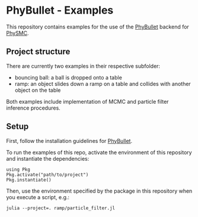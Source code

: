 # PhyBullet - Examples

This repository contains examples for the use of the [PhyBullet](https://github.com/CNCLgithub/PhyBullet) backend for [PhySMC](https://github.com/CNCLgithub/PhySMC).

## Project structure
There are currently two examples in their respective subfolder:
- bouncing ball: a ball is dropped onto a table
- ramp: an object slides down a ramp on a table and collides with another object on the table

Both examples include implementation of MCMC and particle filter inference procedures.

## Setup

First, follow the installation guidelines for [PhyBullet](https://github.com/CNCLgithub/PhyBullet).

To run the examples of this repo, activate the environment of this repository and instantiate the dependencies:
```
using Pkg
Pkg.activate("path/to/project")
Pkg.instantiate()
```

Then, use the environment specified by the package in this repository when you execute a script, e.g.:

```
julia --project=. ramp/particle_filter.jl
```

